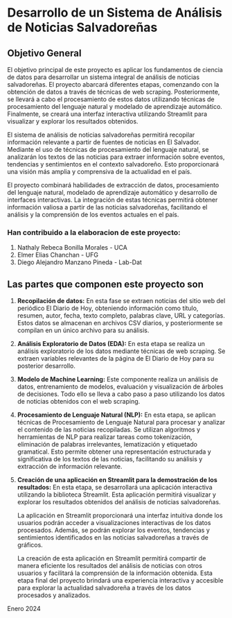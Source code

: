 # Desarrollo de un Sistema de Análisis de Noticias Salvadoreñas

## Objetivo General

El objetivo principal de este proyecto es aplicar los fundamentos de ciencia de datos para desarrollar un sistema integral de análisis de noticias salvadoreñas. El proyecto abarcará diferentes etapas, comenzando con la obtención de datos a través de técnicas de web scraping. Posteriormente, se llevará a cabo el procesamiento de estos datos utilizando técnicas de procesamiento del lenguaje natural y modelado de aprendizaje automático. Finalmente, se creará una interfaz interactiva utilizando Streamlit para visualizar y explorar los resultados obtenidos.

El sistema de análisis de noticias salvadoreñas permitirá recopilar información relevante a partir de fuentes de noticias en El Salvador. Mediante el uso de técnicas de procesamiento del lenguaje natural, se analizarán los textos de las noticias para extraer información sobre eventos, tendencias y sentimientos en el contexto salvadoreño. Esto proporcionará una visión más amplia y comprensiva de la actualidad en el país.

El proyecto combinará habilidades de extracción de datos, procesamiento del lenguaje natural, modelado de aprendizaje automático y desarrollo de interfaces interactivas. La integración de estas técnicas permitirá obtener información valiosa a partir de las noticias salvadoreñas, facilitando el análisis y la comprensión de los eventos actuales en el país.

### Han contribuido a la elaboracion de este proyecto:

1. Nathaly Rebeca Bonilla Morales - UCA
2. Elmer Elias Chanchan - UFG
3. Diego Alejandro Manzano Pineda - Lab-Dat

## Las partes que componen este proyecto son
1. **Recopilación de datos:** En esta fase se extraen noticias del sitio web del periódico El Diario de Hoy, obteniendo información como título, resumen, autor, fecha, texto completo, palabras clave, URL y categorías. Estos datos se almacenan en archivos CSV diarios, y posteriormente se compilan en un único archivo para su análisis. 

2. **Análisis Exploratorio de Datos (EDA):** En esta etapa se realiza un análisis exploratorio de los datos mediante técnicas de web scraping. Se extraen variables relevantes de la página de El Diario de Hoy para su posterior desarrollo.

3. **Modelo de Machine Learning:** Este componente realiza un análisis de datos, entrenamiento de modelos, evaluación y visualización de árboles de decisiones. Todo ello se lleva a cabo paso a paso utilizando los datos de noticias obtenidos con el web scraping.

4. **Procesamiento de Lenguaje Natural (NLP):** En esta etapa, se aplican técnicas de Procesamiento de Lenguaje Natural para procesar y analizar el contenido de las noticias recopiladas. Se utilizan algoritmos y herramientas de NLP para realizar tareas como tokenización, eliminación de palabras irrelevantes, lematización y etiquetado gramatical. Esto permite obtener una representación estructurada y significativa de los textos de las noticias, facilitando su análisis y extracción de información relevante.

5. **Creación de una aplicación en Streamlit para la demostración de los resultados:** En esta etapa, se desarrollará una aplicación interactiva utilizando la biblioteca Streamlit. Esta aplicación permitirá visualizar y explorar los resultados obtenidos del análisis de noticias salvadoreñas.

	La aplicación en Streamlit proporcionará una interfaz intuitiva donde los usuarios podrán acceder a visualizaciones interactivas de los datos procesados. Además, se podrán explorar los eventos, tendencias y sentimientos identificados en las noticias salvadoreñas a través de gráficos.

	La creación de esta aplicación en Streamlit permitirá compartir de manera eficiente los resultados del análisis de noticias con otros usuarios y facilitará la comprensión de la información obtenida. Esta etapa final del proyecto brindará una experiencia interactiva y accesible para explorar la actualidad salvadoreña a través de los datos procesados y analizados.

Enero 2024
